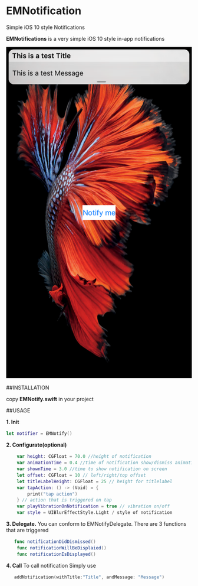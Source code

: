 # EMNotification
Simple iOS 10 style Notifications


**EMNotifications** is a very simple iOS 10 style in-app notifications 

![EMNotification preview](https://raw.githubusercontent.com/em0072/EMNotification/master/Simulator%20Screen%20Shot%2022%20Aug%202016%2014.59.58.png)

##INSTALLATION 

copy  **EMNotify.swift** in your project

##USAGE

**1. Init** 

```swift
let notifier = EMNotify()
```
**2. Configurate(optional)**

```swift
    var height: CGFloat = 70.0 //height of notification
    var animationTime = 0.4 //time of notification show/dismiss animation
    var shownTime = 3.0 //time to show notification on screen
    let offset: CGFloat = 10 // left/right/top offset
    let titleLabelHeight: CGFloat = 25 // height for titlelabel
    var tapAction: () -> (Void) = {
        print("tap action")
    } // action that is triggered on tap
    var playVibrationOnNotification = true // vibration on/off
    var style = UIBlurEffectStyle.Light / style of notification
```
**3. Delegate.**
You can conform to EMNotifyDelegate.
There are 3 functions that are triggered

```swift
   func notificationDidDismissed()
    func notificationWillBeDisplaied()
    func notificationIsDisplayed()
```
**4. Call**
To call notification Simply use
```swift
   addNotification(withTitle:"Title", andMessage: "Message")
```

